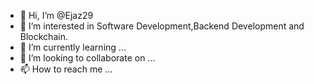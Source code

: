 - 👋 Hi, I’m @Ejaz29
- 👀 I’m interested in Software Development,Backend Development and Blockchain.
- 🌱 I’m currently learning ...
- 💞️ I’m looking to collaborate on ...
- 📫 How to reach me ...

<!---
Ejaz29/Ejaz29 is a ✨ special ✨ repository because its `README.md` (this file) appears on your GitHub profile.
You can click the Preview link to take a look at your changes.
--->
